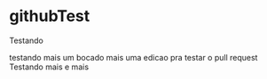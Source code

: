 # githubTest
Testando

testando mais um bocado
mais uma edicao pra testar o pull request
Testando mais e mais
